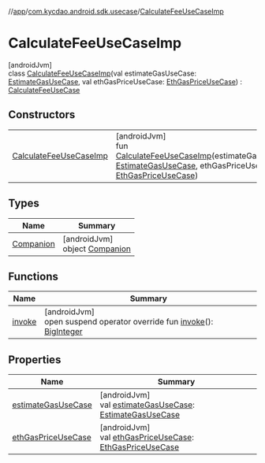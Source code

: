 //[app](../../../index.md)/[com.kycdao.android.sdk.usecase](../index.md)/[CalculateFeeUseCaseImp](index.md)

# CalculateFeeUseCaseImp

[androidJvm]\
class [CalculateFeeUseCaseImp](index.md)(val estimateGasUseCase: [EstimateGasUseCase](../-estimate-gas-use-case/index.md), val ethGasPriceUseCase: [EthGasPriceUseCase](../-eth-gas-price-use-case/index.md)) : [CalculateFeeUseCase](../-calculate-fee-use-case/index.md)

## Constructors

| | |
|---|---|
| [CalculateFeeUseCaseImp](-calculate-fee-use-case-imp.md) | [androidJvm]<br>fun [CalculateFeeUseCaseImp](-calculate-fee-use-case-imp.md)(estimateGasUseCase: [EstimateGasUseCase](../-estimate-gas-use-case/index.md), ethGasPriceUseCase: [EthGasPriceUseCase](../-eth-gas-price-use-case/index.md)) |

## Types

| Name | Summary |
|---|---|
| [Companion](-companion/index.md) | [androidJvm]<br>object [Companion](-companion/index.md) |

## Functions

| Name | Summary |
|---|---|
| [invoke](invoke.md) | [androidJvm]<br>open suspend operator override fun [invoke](invoke.md)(): [BigInteger](https://developer.android.com/reference/kotlin/java/math/BigInteger.html) |

## Properties

| Name | Summary |
|---|---|
| [estimateGasUseCase](estimate-gas-use-case.md) | [androidJvm]<br>val [estimateGasUseCase](estimate-gas-use-case.md): [EstimateGasUseCase](../-estimate-gas-use-case/index.md) |
| [ethGasPriceUseCase](eth-gas-price-use-case.md) | [androidJvm]<br>val [ethGasPriceUseCase](eth-gas-price-use-case.md): [EthGasPriceUseCase](../-eth-gas-price-use-case/index.md) |
